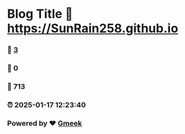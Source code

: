 # Blog Title :link: https://SunRain258.github.io 
### :page_facing_up: [3](https://SunRain258.github.io/tag.html) 
### :speech_balloon: 0 
### :hibiscus: 713 
### :alarm_clock: 2025-01-17 12:23:40 
### Powered by :heart: [Gmeek](https://github.com/Meekdai/Gmeek)
